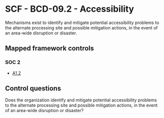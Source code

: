 # SCF - BCD-09.2 - Accessibility
Mechanisms exist to identify and mitigate potential accessibility problems to the alternate processing site and possible mitigation actions, in the event of an area-wide disruption or disaster.
## Mapped framework controls
### SOC 2
- [A1.2](../soc2/a12.md)
  
## Control questions
Does the organization identify and mitigate potential accessibility problems to the alternate processing site and possible mitigation actions, in the event of an area-wide disruption or disaster?
  
